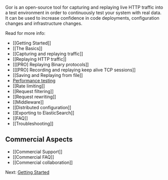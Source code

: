 Gor is an open-source tool for capturing and replaying live HTTP traffic into a test environment in order to continuously test your system with real data. It can be used to increase confidence in code deployments, configuration changes and infrastructure changes.

Read for more info:

* [[Getting Started]]
* [[The Basics]]
* [[Capturing and replaying traffic]]
* [[Replaying HTTP traffic]]
* [[[PRO] Replaying Binary protocols]]
* [[[PRO] Recording and replaying keep alive TCP sessions]]
* [[Saving and Replaying from file]]
* [Performance testing](https://github.com/buger/gor/wiki/Saving-and-Replaying-from-file#performance-testing)
* [[Rate limiting]]
* [[Request filtering]]
* [[Request rewriting]]
* [[Middleware]]
* [[Distributed configuration]]
* [[Exporting to ElasticSearch]]
* [[FAQ]]
* [[Troubleshooting]]

## Commercial Aspects

* [[Commercial Support]]
* [[Commercial FAQ]]
* [[Commercial collaboration]]


Next: [Getting Started](Getting-Started)
